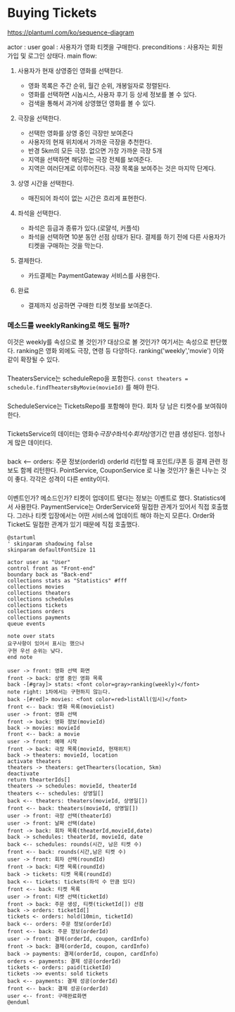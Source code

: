 # Buying Tickets

https://plantuml.com/ko/sequence-diagram

actor : user
goal : 사용자가 영화 티켓을 구매한다.
preconditions : 사용자는 회원 가입 및 로그인 상태다.
main flow:

1.  사용자가 현재 상영중인 영화를 선택한다.
    -   영화 목록은 주간 순위, 월간 순위, 개봉일자로 정렬된다.
    -   영화를 선택하면 시놉시스, 사용자 후기 등 상세 정보를 볼 수 있다.
    -   검색을 통해서 과거에 상영했던 영화를 볼 수 있다.
1.  극장을 선택한다.
    -   선택한 영화를 상영 중인 극장만 보여준다
    -   사용자의 현재 위치에서 가까운 극장을 추천한다.
    -   반경 5km의 모든 극장. 없으면 가장 가까운 극장 5개
    -   지역을 선택하면 해당하는 극장 전체를 보여준다.
    -   지역은 여러단계로 이루어진다. 극장 목록을 보여주는 것은 마지막 단계다.
1.  상영 시간을 선택한다.
    -   매진되어 좌석이 없는 시간은 흐리게 표현한다.
1.  좌석을 선택한다.
    -   좌석은 등급과 종류가 있다.(로얄석, 커플석)
    -   좌석을 선택하면 10분 동안 선점 상태가 된다. 결제를 하기 전에 다른 사용자가 티켓을 구매하는 것을 막는다.
1.  결제한다.
    -   카드결제는 PaymentGateway 서비스를 사용한다.
1.  완료

    -   결제까지 성공하면 구매한 티켓 정보를 보여준다.

### 메소드를 weeklyRanking로 해도 될까?

이것은 weekly를 속성으로 볼 것인가? 대상으로 볼 것인가?
여기서는 속성으로 판단했다.
ranking은 영화 외에도 극장, 연령 등 다양하다.
ranking('weekly','movie') 이와 같이 확장될 수 있다.

###

TheatersService는 scheduleRepo을 포함한다.
`const theaters = schedule.findTheatersByMovie(movieId)` 를 해야 한다.

###

ScheduleService는 TicketsRepo를 포함해야 한다.
회차 당 남은 티켓수를 보여줘야 한다.

###

TicketsService의 데이터는
영화수*극장수*좌석수*회차*상영기간
만큼 생성된다. 엄청나게 많은 데이터다.

###

back <-- orders: 주문 정보(orderId)
orderId 리턴할 때 포인트/쿠폰 등 결제 관련 정보도 함께 리턴한다.
PointService, CouponService 로 나눌 것인가?
둘은 나누는 것이 좋다. 각각은 성격이 다른 entity이다.

###

이벤트인가? 메소드인가?
티켓이 업데이트 됐다는 정보는 이벤트로 했다. Statistics에서 사용한다.
PaymentService는 OrderService와 밀접한 관계가 있어서 직접 호출했다.
그러나 티켓 입장에서는 어떤 서비스에 업데이트 해야 하는지 모른다.
Order와 Ticket도 밀접한 관계가 있기 때문에 직접 호출했다.

```plantuml
@startuml
' skinparam shadowing false
skinparam defaultFontSize 11

actor user as "User"
control front as "Front-end"
boundary back as "Back-end"
collections stats as "Statistics" #fff
collections movies
collections theaters
collections schedules
collections tickets
collections orders
collections payments
queue events

note over stats
요구사항이 있어서 표시는 했으나
구현 우선 순위는 낮다.
end note

user -> front: 영화 선택 화면
front -> back: 상영 중인 영화 목록
back -[#gray]> stats: <font color=gray>ranking(weekly)</font>
note right: 1차에서는 구현하지 않는다.
back -[#red]> movies: <font color=red>listAll(임시)</font>
front <-- back: 영화 목록(movieList)
user -> front: 영화 선택
front -> back: 영화 정보(movieId)
back -> movies: movieId
front <-- back: a movie
user -> front: 예매 시작
front -> back: 극장 목록(movieId, 현재위치)
back -> theaters: movieId, location
activate theaters
theaters -> theaters: getThearters(location, 5km)
deactivate
return thearterIds[]
theaters -> schedules: movieId, theaterId
theaters <-- schedules: 상영일[]
back <-- theaters: theaters(movieId, 상영일[])
front <-- back: theaters(movieId, 상영일[])
user -> front: 극장 선택(theaterId)
user -> front: 날짜 선택(date)
front -> back: 회차 목록(theaterId,movieId,date)
back -> schedules: theaterId, movieId, date
back <-- schedules: rounds(시간, 남은 티켓 수)
front <-- back: rounds(시간,남은 티켓 수)
user -> front: 회차 선택(roundId)
front -> back: 티켓 목록(roundId)
back -> tickets: 티켓 목록(roundId)
back <-- tickets: tickets(좌석 수 만큼 있다)
front <-- back: 티켓 목록
user -> front: 티켓 선택(ticketId)
front -> back: 주문 생성, 티켓(ticketId[]) 선점
back -> orders: ticketId[]
tickets <- orders: hold(10min, ticketId)
back <-- orders: 주문 정보(orderId)
front <-- back: 주문 정보(orderId)
user -> front: 결제(orderId, coupon, cardInfo)
front -> back: 결제(orderId, coupon, cardInfo)
back -> payments: 결제(orderId, coupon, cardInfo)
orders <- payments: 결제 성공(orderId)
tickets <- orders: paid(ticketId)
tickets ->> events: sold tickets
back <-- payments: 결제 성공(orderId)
front <-- back: 결제 성공(orderId)
user <-- front: 구매완료화면
@enduml
```
